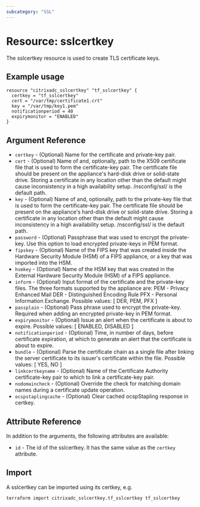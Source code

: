 ```yaml
---
subcategory: "SSL"
---
```


# Resource: sslcertkey

The sslcertkey resource is used to create TLS certificate keys.


## Example usage

```hcl
resource "citrixadc_sslcertkey" "tf_sslcertkey" {
  certkey = "tf_sslcertkey"
  cert = "/var/tmp/certificate1.crt"
  key = "/var/tmp/key1.pem"
  notificationperiod = 40
  expirymonitor = "ENABLED"
}
```


## Argument Reference

* `certkey` - (Optional) Name for the certificate and private-key pair.
* `cert` - (Optional) Name of and, optionally, path to the X509 certificate file that is used to form the certificate-key pair. The certificate file should be present on the appliance's hard-disk drive or solid-state drive. Storing a certificate in any location other than the default might cause inconsistency in a high availability setup. /nsconfig/ssl/ is the default path.
* `key` - (Optional) Name of and, optionally, path to the private-key file that is used to form the certificate-key pair. The certificate file should be present on the appliance's hard-disk drive or solid-state drive. Storing a certificate in any location other than the default might cause inconsistency in a high availability setup. /nsconfig/ssl/ is the default path.
* `password` - (Optional) Passphrase that was used to encrypt the private-key. Use this option to load encrypted private-keys in PEM format.
* `fipskey` - (Optional) Name of the FIPS key that was created inside the Hardware Security Module (HSM) of a FIPS appliance, or a key that was imported into the HSM.
* `hsmkey` - (Optional) Name of the HSM key that was created in the External Hardware Security Module (HSM) of a FIPS appliance.
* `inform` - (Optional) Input format of the certificate and the private-key files. The three formats supported by the appliance are: PEM - Privacy Enhanced Mail DER - Distinguished Encoding Rule PFX - Personal Information Exchange. Possible values: [ DER, PEM, PFX ]
* `passplain` - (Optional) Pass phrase used to encrypt the private-key. Required when adding an encrypted private-key in PEM format.
* `expirymonitor` - (Optional) Issue an alert when the certificate is about to expire. Possible values: [ ENABLED, DISABLED ]
* `notificationperiod` - (Optional) Time, in number of days, before certificate expiration, at which to generate an alert that the certificate is about to expire.
* `bundle` - (Optional) Parse the certificate chain as a single file after linking the server certificate to its issuer's certificate within the file. Possible values: [ YES, NO ]
* `linkcertkeyname` - (Optional) Name of the Certificate Authority certificate-key pair to which to link a certificate-key pair.
* `nodomaincheck` - (Optional) Override the check for matching domain names during a certificate update operation.
* `ocspstaplingcache` - (Optional) Clear cached ocspStapling response in certkey.


## Attribute Reference

In addition to the arguments, the following attributes are available:

* `id` - The id of the sslcertkey. It has the same value as the `certkey` attribute.


## Import

A sslcertkey can be imported using its certkey, e.g.

```shell
terraform import citrixadc_sslcertkey.tf_sslcertkey tf_sslcertkey
```
